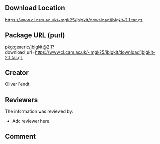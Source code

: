 ## Download Location

https://www.cl.cam.ac.uk/~mgk25/jbigkit/download/jbigkit-2.1.tar.gz

## Package URL (purl)

pkg:generic/jbigkit@2.1?download_url=https://www.cl.cam.ac.uk/~mgk25/jbigkit/download/jbigkit-2.1.tar.gz

## Creator

Oliver Fendt

## Reviewers

The information was reviewed by:

* Add reviewer here

## Comment


